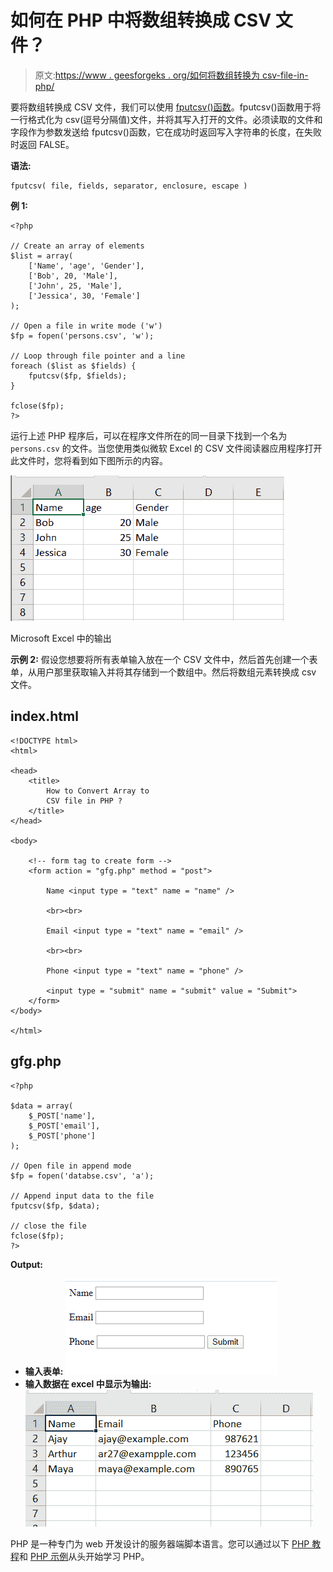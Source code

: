 # 如何在 PHP 中将数组转换成 CSV 文件？

> 原文:[https://www . geesforgeks . org/如何将数组转换为 csv-file-in-php/](https://www.geeksforgeeks.org/how-to-convert-an-array-to-csv-file-in-php/)

要将数组转换成 CSV 文件，我们可以使用 [fputcsv()函数](https://www.geeksforgeeks.org/php-fputcsv-function/)。fputcsv()函数用于将一行格式化为 csv(逗号分隔值)文件，并将其写入打开的文件。必须读取的文件和字段作为参数发送给 fputcsv()函数，它在成功时返回写入字符串的长度，在失败时返回 FALSE。

**语法:**

```
fputcsv( file, fields, separator, enclosure, escape )
```

**例 1:**

```
<?php

// Create an array of elements
$list = array(
    ['Name', 'age', 'Gender'],
    ['Bob', 20, 'Male'],
    ['John', 25, 'Male'],
    ['Jessica', 30, 'Female']
);

// Open a file in write mode ('w')
$fp = fopen('persons.csv', 'w');

// Loop through file pointer and a line
foreach ($list as $fields) {
    fputcsv($fp, $fields);
}

fclose($fp);
?>
```

运行上述 PHP 程序后，可以在程序文件所在的同一目录下找到一个名为`persons.csv` 的文件。当您使用类似微软 Excel 的 CSV 文件阅读器应用程序打开此文件时，您将看到如下图所示的内容。

![](img/a411170d307574a69c49c26c92619206.png)

Microsoft Excel 中的输出

**示例 2:** 假设您想要将所有表单输入放在一个 CSV 文件中，然后首先创建一个表单，从用户那里获取输入并将其存储到一个数组中。然后将数组元素转换成 csv 文件。

## index.html

```
<!DOCTYPE html> 
<html>

<head>
    <title>
        How to Convert Array to
        CSV file in PHP ?
    </title>
</head>

<body> 

    <!-- form tag to create form --> 
    <form action = "gfg.php" method = "post"> 

        Name <input type = "text" name = "name" /> 

        <br><br> 

        Email <input type = "text" name = "email" /> 

        <br><br>

        Phone <input type = "text" name = "phone" /> 

        <input type = "submit" name = "submit" value = "Submit"> 
    </form> 
</body>

</html>
```

## gfg.php

```
<?php

$data = array(
    $_POST['name'],
    $_POST['email'],
    $_POST['phone']
);

// Open file in append mode
$fp = fopen('databse.csv', 'a');

// Append input data to the file  
fputcsv($fp, $data);

// close the file
fclose($fp);
?>
```

**Output:**

*   **输入表单:**
    ![](img/dc3289177bed601bbfad12b65a6e25c3.png)
*   **输入数据在 excel 中显示为输出:**
    ![](img/a0cc50ec4859c4dbca34f90033d01e82.png)

PHP 是一种专门为 web 开发设计的服务器端脚本语言。您可以通过以下 [PHP 教程](https://www.geeksforgeeks.org/php-tutorials/)和 [PHP 示例](https://www.geeksforgeeks.org/php-examples/)从头开始学习 PHP。